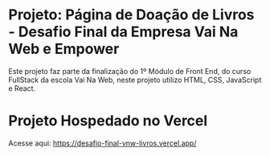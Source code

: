 # Projeto: Página de Doação de Livros - Desafio Final da Empresa Vai Na Web e Empower

Este projeto faz parte da finalização do 1º Módulo de Front End, do curso FullStack da escola Vai Na Web, neste projeto utilizo HTML, CSS, JavaScript e React.

# Projeto Hospedado no Vercel
Acesse aqui: https://desafio-final-vnw-livros.vercel.app/
